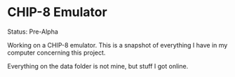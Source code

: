 # CHIP-8 Emulator

Status: Pre-Alpha

Working on a CHIP-8 emulator. This is a snapshot of everything I have in my computer concerning this project.

Everything on the data folder is not mine, but stuff I got online.
